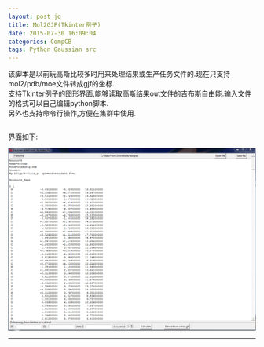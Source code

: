```yaml
---
layout: post_jq
title: Mol2GJF(Tkinter例子)
date: 2015-07-30 16:09:04
categories: CompCB
tags: Python Gaussian src
---
```


该脚本是以前玩高斯比较多时用来处理结果或生产任务文件的.现在只支持mol2/pdb/moe文件转成gjf的坐标.  
支持Tkinter例子的图形界面,能够读取高斯结果out文件的吉布斯自由能.输入文件的格式可以自己编辑python脚本.  
另外也支持命令行操作,方便在集群中使用.

<pre><code class="language-python" id="src"></code></pre>

<script>
$.get("/other/scripts/To_gjf.pyw",function(data,status){
	$("#src").html(data);
	Prism.highlightAll();
});
</script>

界面如下:

![To_gjf](/other/pic/science/mol2gjf.png)

------
